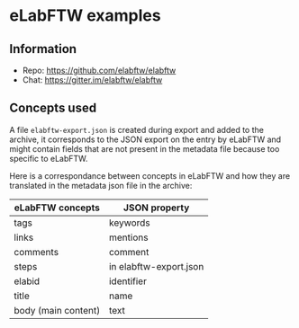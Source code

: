 # eLabFTW examples

## Information

* Repo: https://github.com/elabftw/elabftw
* Chat: https://gitter.im/elabftw/elabftw

## Concepts used

A file `elabftw-export.json` is created during export and added to the archive, it corresponds to the JSON export on the entry by eLabFTW and might contain fields that are not present in the metadata file because too specific to eLabFTW.

Here is a correspondance between concepts in eLabFTW and how they are translated in the metadata json file in the archive:

| eLabFTW concepts    | JSON property          |
|---------------------|------------------------|
| tags                | keywords               |
| links               | mentions               |
| comments            | comment                |
| steps               | in elabftw-export.json |
| elabid              | identifier             |
| title               | name                   |
| body (main content) | text                   |

